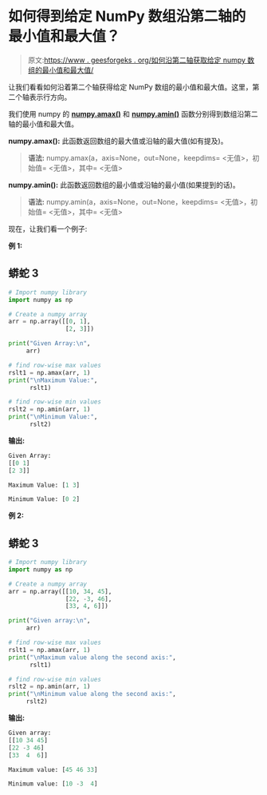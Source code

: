 # 如何得到给定 NumPy 数组沿第二轴的最小值和最大值？

> 原文:[https://www . geesforgeks . org/如何沿第二轴获取给定 numpy 数组的最小值和最大值/](https://www.geeksforgeeks.org/how-to-get-the-minimum-and-maximum-value-of-a-given-numpy-array-along-the-second-axis/)

让我们看看如何沿着第二个轴获得给定 NumPy 数组的最小值和最大值。这里，第二个轴表示行方向。

我们使用 numpy 的 [**numpy.amax()**](https://www.geeksforgeeks.org/numpy-amax-python/) 和 [**numpy.amin()**](https://www.geeksforgeeks.org/numpy-amin-python/) 函数分别得到数组沿第二轴的最小值和最大值。

**numpy.amax():** 此函数返回数组的最大值或沿轴的最大值(如有提及)。

> **语法:** numpy.amax(a，axis=None，out=None，keepdims= <无值>，初始值= <无值>，其中= <无值>

**numpy.amin():** 此函数返回数组的最小值或沿轴的最小值(如果提到的话)。

> **语法:** numpy.amin(a，axis=None，out=None，keepdims= <无值>，初始值= <无值>，其中= <无值>

现在，让我们看一个例子:

**例 1:**

## 蟒蛇 3

```py
# Import numpy library
import numpy as np

# Create a numpy array
arr = np.array([[0, 1],
                [2, 3]])

print("Given Array:\n",
     arr)

# find row-wise max values 
rslt1 = np.amax(arr, 1)
print("\nMaximum Value:",
      rslt1)

# find row-wise min values
rslt2 = np.amin(arr, 1)
print("\nMinimum Value:",
      rslt2)
```

**输出:**

```py
Given Array:
[[0 1]
[2 3]]

Maximum Value: [1 3]

Minimum Value: [0 2]
```

**例 2:**

## 蟒蛇 3

```py
# Import numpy library
import numpy as np

# Create a numpy array
arr = np.array([[10, 34, 45],
                [22, -3, 46], 
                [33, 4, 6]])

print("Given array:\n",
     arr)

# find row-wise max values 
rslt1 = np.amax(arr, 1)
print("\nMaximum value along the second axis:",
      rslt1)

# find row-wise min values 
rslt2 = np.amin(arr, 1)
print("\nMinimum value along the second axis:",
     rslt2)
```

**输出:**

```py
Given array:
[[10 34 45]
[22 -3 46]
[33  4  6]]

Maximum value: [45 46 33]

Minimum value: [10 -3  4]
```